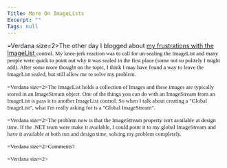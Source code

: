 ```yaml
---
Title: More On ImageLists
Excerpt: ""
Tags: null
---
```

=Verdana size=2>The other day I blogged about </font><a href="http://weblogs.asp.net/mlafleur/posts/27017.aspx">my frustrations with the ImageList </a><font face=Verdana size=2>control. My knee-jerk reaction was to call for un-sealing the ImageList and many people were quick to point out why it was sealed in the first place (some not so politely I might add). After some more thought on the topic, I think I may have found a way to leave the ImageList sealed, but still allow me to solve my problem.

=Verdana size=2>The ImageList holds a collection of Images and these images are typically stored in an ImageStream object. One of the things you can do with an ImageStream from an ImageList is pass it to another ImageList control. So when I talk about creating a "Global ImageList", what I'm really asking for is a "Global ImageStream".

=Verdana size=2>The problem now is that the ImageStream property isn't available at design time. If the .NET team were make it available, I could point it to my global ImageStream and have it available at both run and design time, solving my problem completely.

=Verdana size=2>Comments? 

=Verdana size=2> 

 
